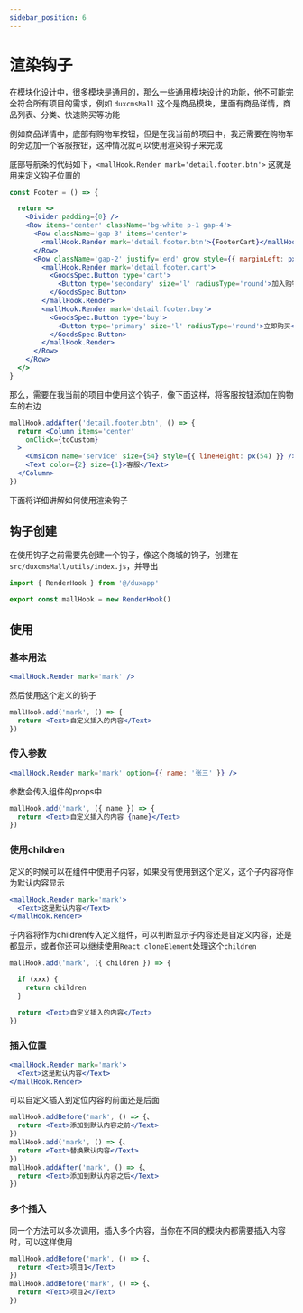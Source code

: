 ```yaml
---
sidebar_position: 6
---
```


# 渲染钩子

在模块化设计中，很多模块是通用的，那么一些通用模块设计的功能，他不可能完全符合所有项目的需求，例如 `duxcmsMall` 这个是商品模块，里面有商品详情，商品列表、分类、快速购买等功能  

例如商品详情中，底部有购物车按钮，但是在我当前的项目中，我还需要在购物车的旁边加一个客服按钮，这种情况就可以使用渲染钩子来完成

底部导航条的代码如下，`<mallHook.Render mark='detail.footer.btn'>` 这就是用来定义钩子位置的
```jsx
const Footer = () => {

  return <>
    <Divider padding={0} />
    <Row items='center' className='bg-white p-1 gap-4'>
      <Row className='gap-3' items='center'>
        <mallHook.Render mark='detail.footer.btn'>{FooterCart}</mallHook.Render>
      </Row>
      <Row className='gap-2' justify='end' grow style={{ marginLeft: px(56) }}>
        <mallHook.Render mark='detail.footer.cart'>
          <GoodsSpec.Button type='cart'>
            <Button type='secondary' size='l' radiusType='round'>加入购物车</Button>
          </GoodsSpec.Button>
        </mallHook.Render>
        <mallHook.Render mark='detail.footer.buy'>
          <GoodsSpec.Button type='buy'>
            <Button type='primary' size='l' radiusType='round'>立即购买</Button>
          </GoodsSpec.Button>
        </mallHook.Render>
      </Row>
    </Row>
  </>
}
```

那么，需要在我当前的项目中使用这个钩子，像下面这样，将客服按钮添加在购物车的右边

```jsx
mallHook.addAfter('detail.footer.btn', () => {
  return <Column items='center'
    onClick={toCustom}
  >
    <CmsIcon name='service' size={54} style={{ lineHeight: px(54) }} />
    <Text color={2} size={1}>客服</Text>
  </Column>
})
```

下面将详细讲解如何使用渲染钩子

## 钩子创建

在使用钩子之前需要先创建一个钩子，像这个商城的钩子，创建在 `src/duxcmsMall/utils/index.js`，并导出

```jsx
import { RenderHook } from '@/duxapp'

export const mallHook = new RenderHook()
```

## 使用

### 基本用法
```jsx
<mallHook.Render mark='mark' />
```
然后使用这个定义的钩子
```jsx
mallHook.add('mark', () => {
  return <Text>自定义插入的内容</Text>
})
```

### 传入参数

```jsx
<mallHook.Render mark='mark' option={{ name: '张三' }} />
```
参数会传入组件的props中
```jsx
mallHook.add('mark', ({ name }) => {
  return <Text>自定义插入的内容 {name}</Text>
})
```

### 使用children

定义的时候可以在组件中使用子内容，如果没有使用到这个定义，这个子内容将作为默认内容显示
```jsx
<mallHook.Render mark='mark'>
  <Text>这是默认内容</Text>
</mallHook.Render>
```

子内容将作为children传入定义组件，可以判断显示子内容还是自定义内容，还是都显示，或者你还可以继续使用`React.cloneElement`处理这个`children`

```jsx
mallHook.add('mark', ({ children }) => {

  if (xxx) {
    return children
  }

  return <Text>自定义插入的内容</Text>
})
```

### 插入位置

```jsx
<mallHook.Render mark='mark'>
  <Text>这是默认内容</Text>
</mallHook.Render>
```

可以自定义插入到定位内容的前面还是后面

```jsx
mallHook.addBefore('mark', () => {、
  return <Text>添加到默认内容之前</Text>
})
mallHook.add('mark', () => {、
  return <Text>替换默认内容</Text>
})
mallHook.addAfter('mark', () => {、
  return <Text>添加到默认内容之后</Text>
})
```

### 多个插入

同一个方法可以多次调用，插入多个内容，当你在不同的模块内都需要插入内容时，可以这样使用

```jsx
mallHook.addBefore('mark', () => {、
  return <Text>项目1</Text>
})
mallHook.addBefore('mark', () => {、
  return <Text>项目2</Text>
})
```